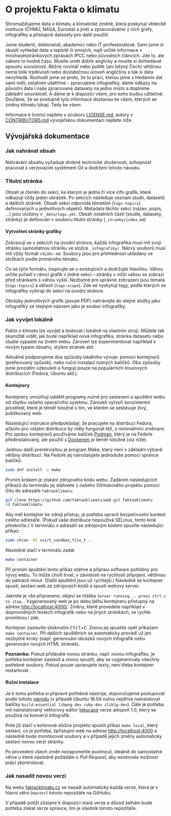 # O projektu Fakta o klimatu

Shromažďujeme data o klimatu a klimatické změně, která poskytují vědecké instituce (ČHMÚ, NASA, Eurostat a jiné) a zpracováváme z nich grafy, infografiky a přístupné datasety pro další použití.

Jsme studenti, doktorandi, akademici nebo IT profesionálové. Sami jsme si zkusili vyhledat data o teplotě či emisích, najít určité informace v mnohasetstránkových zprávách IPCC nebo původních článcích. Jde to, ale zabere to hodně času. Musíte umět dobře anglicky a musíte si dohledávat spoustu souvislostí. Běžný novinář nebo politik (ani bězný Čech) většinou nemá tolik trpělivosti nebo dostatečnou úroveň angličtiny a tak si data nevyhledá. Rozhodli jsme se proto, že tu práci, kterou jsme s hledáním dat sami měli, ostatním ušetříme - zpracujeme infografiky, dáme odkazy na původní data i naše zpracované datasety na jedno místo a doplníme základní souvislosti. A dáme je k dispozici všem, pro koho budou užitečné. Doufáme, že se postupně tyto informace dostanou ke všem, kterých se změny klimatu týkají. Tedy ke všem.

Informace k licenci najdete v souboru [LICENSE.md](LICENSE.md), autory v [CONTRIBUTORS.md](CONTRIBUTORS.md) vývojářskou dokumentaci najdete níže.

## Vývojářská dokumentace

### Jak nahrávat obsah

Nahrávání obsahu vyžaduje drobné technické zkušenosti, schopnost pracovat s verzovacím systémem Git a dodržení tohoto návodu.

### Titulní stránka

Obsah je členěn do sekcí, ke kterým je jedna či více info grafik, které odkazují vždy jeden obrázek. Po sekcích následuje seznam studií, datasetů a dalších stránek. Obsah sekcí odpovídá tématům (`tags-topics`) definovaných u jednotlivých objektů. Metadata těchto sekcí (název, popis, ...) jsou uloženy v `_data/tags.yml`. Obsah ostatních částí (studie, datasety, stránky) je definován v souboru titulní stránky (`_stranky/index.md`)

#### Vytvoření stránky grafiky

Zobrazují se v sekcích na úvodní stránce, každá infografika musí mít svoji stránku samostatnou stránku ve složce `_infografiky/`.
Názvy souborů musí mít vždy formát `<SLUG>.md`. Soubory jsou pro přehlednost ukládány ve složkách podle primárního tématu.

Co se týče formátu, inspirujte se u existujících a dodržujte hlavičku. Váhou určíte pořadí v rámci grafik v jedné sekci – stránky s nižší váhou se zobrazí před stránkami s váhou vyšší. Nezbytné pro správné zobrazení jsou témata (`tags-topics`) a oblasti (`tags-scope`). Zde se vyskytují tagy, podle kterých se infografiky vybírají do sekcí na úvodní stránce.

Obrázky jednotlivých grafik (pouze PDF) nahrávejte do stejné složky jako infografiky se stejným názvem jako je soubor infografiky.

### Jak vyvíjet lokálně

_Fakta o klimatu_ lze vyvíjet a testovat i lokálně na vlastním stroji. Můžete tak okamžitě vidět, jak bude například nová infografika, stránka datasetu nebo studie vypadat na živém webu. Zároveň lze experimentovat například s novým typem obsahu, stylem stránek atd.

Aktuálně podporujeme dva způsoby lokálního vývoje: pomocí kontejnerů (preferovaný způsob), nebo ruční instalací nutných balíčků. Oba způsoby jsme prozatím ozkoušeli a fungují pouze na populárních linuxových distribucích (Fedora, Ubuntu atd.).

#### Kontejnery

Kontejnery umožňují oddělit programy nutné pro sestavení a spuštění webu od zbytku vašeho operačního systému. Zároveň vytvoří konzistentní prostředí, které je téměř totožné s tím, ve kterém se sestavuje živý, publikovaný web.

Následující instrukce předpokládají, že pracujete na distribuci Fedora, ačkoliv pro ostatní distribuce by měly fungovat též, s minimálními změnami. Pro správu kontejnerů používáme balíček [Podman](https://podman.io), který je na Fedoře předinstalovaný, ale použití s [Dockerem](https://www.docker.com/) je téměř totožné (viz níže).

Jedinou další prerekvizitou je program Make, který není v základní výbavě většiny distribucí. Na Fedoře jej nainstalujete jednoduše pomocí správce balíčků:

```bash
sudo dnf install -y make
```

Prvním krokem je získání zdrojového kódu webu. Zadáním následujících příkazů do terminálu jej stáhnete z našeho GitHubového projektu pomocí Gitu do adresáře `faktaoklimatu`:

```bash
git clone https://github.com/faktaoklimatu/web.git faktaoklimatu
cd faktaoklimatu
```

Aby měl kontejner ke zdroji přístup, je potřeba upravit bezpečnostní kontext celého adresáře. (Pokud vaše distribuce nepoužívá SELinux, tento krok přeskočte.) V terminálu v adresáři se zdrojovým kódem spusťte následující příkaz:

```bash
sudo chcon -Rt svirt_sandbox_file_t .
```

Následně stačí v terminálu zadat

```bash
make container
```

Při prvním spuštění tento příkaz stáhne a připraví software potřebný pro vývoj webu. To může chvíli trvat, v závislosti na rychlosti připojení, většinou do patnácti minut. (Další spuštění jsou už rychlejší.) Následně se kontejner spustí, sestaví web ze zdrojových kódů a spustí webový server.

Jakmile je vše připraveno, objeví se hláška `Server running... press ctrl-c to stop.`. Vygenerovaný web je po dobu běhu kontejneru přístupný na adrese <http://localhost:4000/>. Změny, které provedete například v doprovodných textech infografik nebo na jiných stránkách, se rychle promítnou i zde.

Kontejner zastavíte stisknutím <kbd>Ctrl</kbd>+<kbd>C</kbd>. Znovu jej spustíte opět příkazem `make container`. Při dalších spuštěních se automaticky provádí už jen nezbytné kroky (např. generování obrázků nových infografik nebo generování nových HTML stránek).

**Poznámka:** Pokud přidáváte novou stránku, např. novou infografiku, je potřeba kontejner zastavit a znovu spustit, aby se vygenerovaly všechny potřebné soubory. Pokud pouze upravujete texty, není třeba kontejner restartovat.

#### Ruční instalace

Je k tomu potřeba si připravit potřebné nástroje, doporučujeme postupovat podle tohoto [návodu](https://help.github.com/en/articles/setting-up-your-github-pages-site-locally-with-jekyll) (v případě Ubuntu 18.04 nutno nejdříve nainstalovat balíčky `build-essential libpng-dev ruby-dev zlib1g-dev`). Dále je potřeba mít nainstalovaný vektorový editor [Inkscape](https://inkscape.org/) verze alespoň 1.0, který se používá na konverzi infografik.

Poté již stačí v kořenové složce projektu spustit příkaz `make local`, který sestaví, co je potřeba, zpřístupní web na adrese <http://localhost:4000> a následně bude monitorovat soubory a v případě jejich změny automaticky sestaví novou verzi stránky.

Po provedení všech změn nezapomeňte pushnout, ideálně do samostatné větve u které následně požádáte o *Pull Request*, aby existovala možnost práci zkontrolovat.

### Jak nasadit novou verzi

Na webu [faktaoklimatu.cz](https://faktaoklimatu.cz) se nasadí automaticky každá verze, která je v hlavní větvi (`master`) tohoto repozitáře na GitHubu.

V případě potíží zůstane k dispozici stará verze a důvod selhání bude potřeba získat skrze správce, tím je vlastník tohoto repozitáře.
